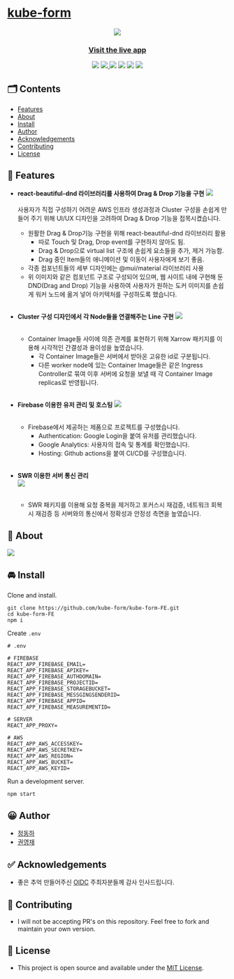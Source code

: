 # [kube-form](https://kube-form.web.app/)

<p align="center">
    <a href="https://kube-form.web.app/">
        <img src="./assets/kubeform.png">
    </a>
    <h3 align="center">
        <a href="">Visit the live app</a>
    </h3>
    
</p>
<p align="center">
    <a href="https://github.com/kube-form/kube-form-FE/issues"><img src="https://img.shields.io/github/issues/kube-form/kube-form-FE"/></a>
    <a href="https://github.com/kube-form/kube-form-FE/blob/master/README.md">
    <img src="https://img.shields.io/github/license/kube-form/kube-form-FE"/>
    </a>
    <img src="https://img.shields.io/badge/Firebase-FFCA28?style=flat-square&logo=firebase&logoColor=black"/>
    <img src="https://img.shields.io/badge/JavaScript-F7DF1E?style=flat-square&logo=javascript&logoColor=black"/>
    <img src="https://img.shields.io/badge/React-61DAFB?style=flat-square&logo=React&logoColor=black"/>
    <img src="https://img.shields.io/badge/Visual%20Studio%20Code-007ACC?style=flat-square&logo=Visual%20Studio%20Code&logoColor=white"/>
</p>

## 🗂 Contents

-   [Features](#-features)
-   [About](#-about)
-   [Install](#-install)
-   [Author](#-author)
-   [Acknowledgements](#-acknowledgements)
-   [Contributing](#-contributing)
-   [License](#-license)

## 🎉 Features

-   **react-beautiful-dnd 라이브러리를 사용하여 Drag & Drop 기능을 구현**
    <img src="./assets/beautiful-dnd-img.gif"/>
    <br/><br/>
    사용자가 직접 구성하기 어려운 AWS 인프라 생성과정과 Cluster 구성을 손쉽게 만들어 주기 위해 UI/UX 디자인을 고려하여 Drag & Drop 기능을 접목시켰습니다.

    -   원활한 Drag & Drop기능 구현을 위해 react-beautiful-dnd 라이브러리 활용
        -   따로 Touch 및 Drag, Drop event를 구현하지 않아도 됨.
        -   Drag & Drop으로 virtual list 구조에 손쉽게 요소들을 추가, 제거 가능함.
        -   Drag 중인 Item들의 애니메이션 및 이동이 사용자에게 보기 좋음.
    -   각종 컴포넌트들의 세부 디자인에는 @mui/material 라이브러리 사용
    -   위 이미지와 같은 컴포넌트 구조로 구성되어 있으며, 웹 사이트 내에 구현해 둔 DND(Drag and Drop) 기능을 사용하여 사용자가 원하는 도커 이미지를 손쉽게 워커 노드에 옮겨 넣어 아키텍처를 구성하도록 했습니다.

    <br/>

-   **Cluster 구성 디자인에서 각 Node들을 연결해주는 Line 구현**
    <img src="./assets/xarraow.png"/><br/><br/>

    -   Container Image들 사이에 의존 관계를 표현하기 위해 Xarrow 패키지를 이용해 시각적인 간결성과 용이성을 높였습니다.
        -   각 Container Image들은 서버에서 받아온 고유한 id로 구분됩니다.
        -   다른 worker node에 있는 Container Image들은 같은 Ingress Controller로 묶여 이후 서버에 요청을 보낼 때 각 Container Image replicas로 반영됩니다.

    <br/>

-   **Firebase 이용한 유저 관리 및 호스팅**
    <img src="./assets/firebase.jpeg"/><br/><br/>

    -   Firebase에서 제공하는 제품으로 프로젝트를 구성했습니다.
        -   Authentication: Google Login을 붙여 유저를 관리했습니다.
        -   Google Analytics: 사용자의 접속 및 통계를 확인했습니다.
        -   Hosting: Github actions을 붙여 CI/CD를 구성했습니다.

    <br/>

-   **SWR 이용한 서버 통신 관리**<br/>
    <img src="./assets/swr-img.png"/><br/><br/>

    -   SWR 패키지를 이용해 요청 중복을 제거하고 포커스시 재검증, 네트워크 회복시 재검증 등 서버와의 통신에서 정확성과 안정성 측면을 높였습니다.

## 📖 About

<img src="./assets/Dashboard.png"/>

## 🚘 Install

Clone and install.

```
git clone https://github.com/kube-form/kube-form-FE.git
cd kube-form-FE
npm i
```

Create `.env`

```
# .env

# FIREBASE
REACT_APP_FIREBASE_EMAIL=
REACT_APP_FIREBASE_APIKEY=
REACT_APP_FIREBASE_AUTHDOMAIN=
REACT_APP_FIREBASE_PROJECTID=
REACT_APP_FIREBASE_STORAGEBUCKET=
REACT_APP_FIREBASE_MESSGINGSENDERID=
REACT_APP_FIREBASE_APPID=
REACT_APP_FIREBASE_MEASUREMENTID=

# SERVER
REACT_APP_PROXY=

# AWS
REACT_APP_AWS_ACCESSKEY=
REACT_APP_AWS_SECRETKEY=
REACT_APP_AWS_REGION=
REACT_APP_AWS_BUCKET=
REACT_APP_AWS_KEYID=
```

Run a development server.

```
npm start
```

## 😀 Author

-   [정동하](https://github.com/ha4219)
-   [권영재](https://github.com/dwdjjj)

## ✅ Acknowledgements

-   좋은 추억 만들어주신 [OIDC](https://oidc.co.kr/home) 주최자분들께 감사 인사드립니다.

## 🌋 Contributing

-   I will not be accepting PR's on this repository. Feel free to fork and maintain your own version.

## 📄 License

-   This project is open source and available under the [MIT License](LICENSE).
